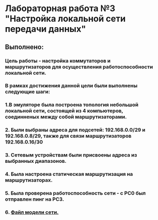 # Лабораторная работа №3 "Настройка локальной сети передачи данных" 
## Выполнено:
### Цель работы - настройка коммутаторов и маршрутизаторов для осуществления работоспособности локальной сети.
### В рамках достижения данной цели были выполнены следующие шаги:
### 1.В эмуляторе была построена топология небольшой локальной сети, состоящей из 4 компьютеров, соединненых между собой маршрутизаторами.
### 2. Были выбраны адреса для подсетей: 192.168.0.0/29 и 192.168.0.8/29, также для связи маршрутизаторов 192.168.0.16/30
### 3. Сетевым устройствам были присвоены адреса из выбранных диапазонов.
### 4. Была настроена статическая маршрутизация на маршрутизаторах.
### 5. Была проверена работоспособность сети - с PC0 был отправлен пинг на PC3. 
### 6. [Файл модели сети.](https://github.com/ReptiLe8086/IT_Labs/tree/main/Lab3/LAB3.pkt)
